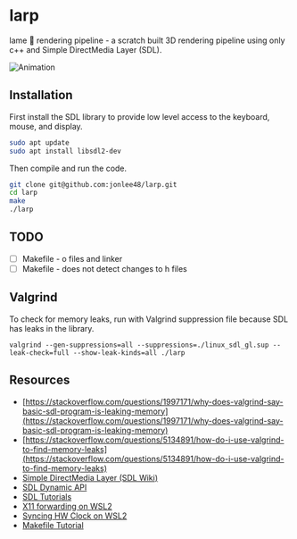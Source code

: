 # larp

lame :speak_no_evil: rendering pipeline - a scratch built 3D rendering pipeline using only c++ and Simple DirectMedia Layer (SDL).

![Animation](docs/final_result.gif)

## Installation

First install the SDL library to provide low level access to the keyboard, mouse, and display.

```bash
sudo apt update
sudo apt install libsdl2-dev
```

Then compile and run the code.

```bash
git clone git@github.com:jonlee48/larp.git
cd larp
make
./larp
```

## TODO
-[ ] Makefile - o files and linker
-[ ] Makefile - does not detect changes to h files

## Valgrind

To check for memory leaks, run with Valgrind suppression file because SDL has leaks in the library.

```
valgrind --gen-suppressions=all --suppressions=./linux_sdl_gl.sup --leak-check=full --show-leak-kinds=all ./larp
```

## Resources

- [https://stackoverflow.com/questions/1997171/why-does-valgrind-say-basic-sdl-program-is-leaking-memory](https://stackoverflow.com/questions/1997171/why-does-valgrind-say-basic-sdl-program-is-leaking-memory)
- [https://stackoverflow.com/questions/5134891/how-do-i-use-valgrind-to-find-memory-leaks](https://stackoverflow.com/questions/5134891/how-do-i-use-valgrind-to-find-memory-leaks)
- [Simple DirectMedia Layer (SDL Wiki)](https://wiki.libsdl.org/SDL2/FrontPage)
- [SDL Dynamic API](https://github.com/libsdl-org/SDL/blob/main/docs/README-dynapi.md)
- [SDL Tutorials](http://lazyfoo.net/tutorials/SDL/index.php)
- [X11 forwarding on WSL2](https://stackoverflow.com/questions/61110603/how-to-set-up-working-x11-forwarding-on-wsl2)
- [Syncing HW Clock on WSL2](https://askubuntu.com/questions/1096930/sudo-apt-update-error-release-file-is-not-yet-valid)
- [Makefile Tutorial](https://makefiletutorial.com)
